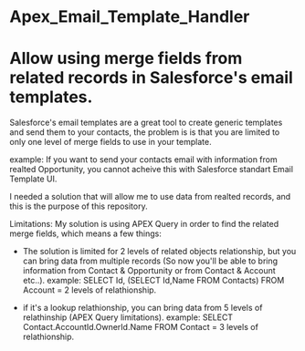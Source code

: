 # Apex_Email_Template_Handler
# Allow using merge fields from related records in Salesforce's email templates.

Salesforce's email templates are a great tool to create generic templates and send them to your contacts, the problem is is that you are limited to only one level of merge fields to use in your template.

example:
If you want to send your contacts email with information from realted Opportunity, you cannot acheive this with Salesforce standart Email Template UI.

I needed a solution that will allow me to use data from realted records, and this is the purpose of this repository.

Limitations:
My solution is using APEX Query in order to find the related merge fields, which means a few things:

- The solution is limited for 2 levels of related objects relationship, but you can bring data from multiple records (So now you'll be able to bring information from Contact & Opportunity or from Contact & Account etc..).
example:
SELECT Id, (SELECT Id,Name FROM Contacts) FROM Account = 2 levels of relathionship.

- if it's a lookup relathionship, you can bring data from 5 levels of relathinship (APEX Query limitations).
example:
SELECT Contact.AccountId.OwnerId.Name FROM Contact = 3 levels of relathionship.
